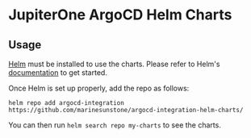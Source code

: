 # JupiterOne ArgoCD Helm Charts

## Usage

[Helm](https://helm.sh) must be installed to use the charts.
Please refer to Helm's [documentation](https://helm.sh/docs/) to get started.

Once Helm is set up properly, add the repo as follows:

```console
helm repo add argocd-integration https://github.com/marinesunstone/argocd-integration-helm-charts/
```

You can then run `helm search repo my-charts` to see the charts.
